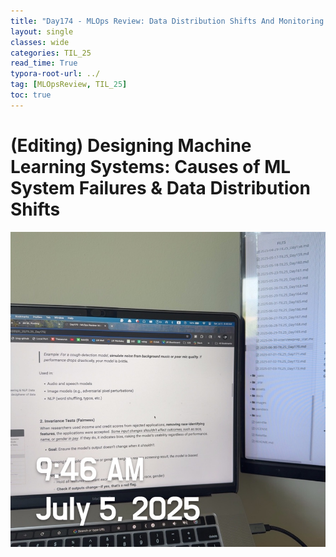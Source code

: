 ```yaml
---
title: "Day174 - MLOps Review: Data Distribution Shifts And Monitoring (1)"
layout: single
classes: wide
categories: TIL_25
read_time: True
typora-root-url: ../
tag: [MLOpsReview, TIL_25]
toc: true 
---
```


# (Editing) Designing Machine Learning Systems: Causes of ML System Failures & Data Distribution Shifts

![BA4320C1-8648-42C6-BED8-2DA53938BA39_1_105_c](../../images/2025-07-05-TIL25_Day174/BA4320C1-8648-42C6-BED8-2DA53938BA39_1_105_c.jpeg)

<br>

